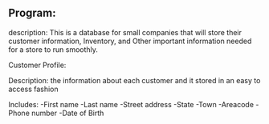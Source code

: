 Program:
-

description:
This is a database for small companies that will store their customer information, Inventory, and Other important information needed for a store to run smoothly.

Customer Profile:

Description:
the information about each customer and it stored in an easy to access fashion

Includes:
-First name
-Last name
-Street address
-State
-Town
-Areacode
-Phone number
-Date of Birth
